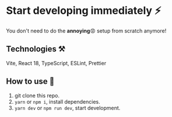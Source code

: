 # Start developing immediately ⚡️

You don't need to do the **annoying**😡 setup from scratch anymore!

## Technologies ⚒️

Vite, React 18, TypeScript, ESLint, Prettier

## How to use 📖

1. git clone this repo.
2. `yarn` or `npm i`, install dependencies.
3. `yarn dev` or `npm run dev`, start development.
